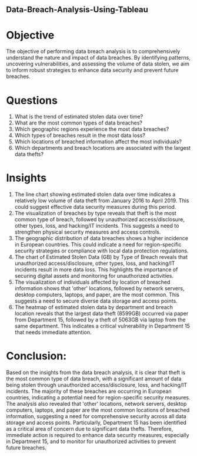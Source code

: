 ## Data-Breach-Analysis-Using-Tableau

# Objective 
The objective of performing data breach analysis is to comprehensively understand the nature and impact of data breaches. By identifying patterns, uncovering vulnerabilities, and assessing the volume of data stolen, we aim to inform robust strategies to enhance data security and prevent future breaches.

# Questions
1.	What is the trend of estimated stolen data over time?
2.	What are the most common types of data breaches?
3.	Which geographic regions experience the most data breaches?
4.	Which types of breaches result in the most data loss?
5.	Which locations of breached information affect the most individuals?
6.	Which departments and breach locations are associated with the largest data thefts?

# Insights
1. The line chart showing estimated stolen data over time indicates a relatively low volume of data theft from January 2016 to April 2019. This could suggest effective data security measures during this period.
2. The visualization of breaches by type reveals that theft is the most common type of breach, followed by unauthorized access/disclosure, other types, loss, and hacking/IT incidents. This suggests a need to strengthen physical security measures and access controls.
3. The geographic distribution of data breaches shows a higher incidence in European countries. This could indicate a need for region-specific security strategies or compliance with local data protection regulations.
4. The chart of Estimated Stolen Data (GB) by Type of Breach reveals that unauthorized access/disclosure, other types, loss, and hacking/IT incidents result in more data loss. This highlights the importance of securing digital assets and monitoring for unauthorized activities.
5. The visualization of individuals affected by location of breached information shows that 'other' locations, followed by network servers, desktop computers, laptops, and paper, are the most common. This suggests a need to secure diverse data storage and access points.
6. The heatmap of estimated stolen data by department and breach location reveals that the largest data theft (8599GB) occurred via paper from Department 15, followed by a theft of 5063GB via laptop from the same department. This indicates a critical vulnerability in Department 15 that needs immediate attention.

# Conclusion:
Based on the insights from the data breach analysis, it is clear that theft is the most common type of data breach, with a significant amount of data being stolen through unauthorized access/disclosure, loss, and hacking/IT incidents. The majority of these breaches are occurring in European countries, indicating a potential need for region-specific security measures. The analysis also revealed that 'other' locations, network servers, desktop computers, laptops, and paper are the most common locations of breached information, suggesting a need for comprehensive security across all data storage and access points. Particularly, Department 15 has been identified as a critical area of concern due to significant data thefts. Therefore, immediate action is required to enhance data security measures, especially in Department 15, and to monitor for unauthorized activities to prevent future breaches.
